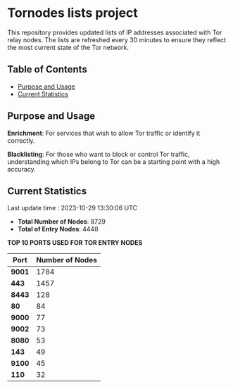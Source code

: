 # Tornodes lists project

This repository provides updated lists of IP addresses associated with Tor relay nodes. The lists are refreshed every 30 minutes to ensure they reflect the most current state of the Tor network.

## Table of Contents

- [Purpose and Usage](#purpose-and-usage)
- [Current Statistics](#current-statistics)


## Purpose and Usage

**Enrichment**: For services that wish to allow Tor traffic or identify it correctly.

**Blacklisting**: For those who want to block or control Tor traffic, understanding which IPs belong to Tor can be a starting point with a high accuracy.

## Current Statistics

Last update time : 2023-10-29 13:30:06 UTC

- **Total Number of Nodes**: 8729
- **Total of Entry Nodes**: 4448

**TOP 10 PORTS USED FOR TOR ENTRY NODES**

| **Port** | **Number of Nodes** |
|------|-----------------|
| **9001**   | 1784  |
| **443**   | 1457  |
| **8443**   | 128  |
| **80**   | 84  |
| **9000**   | 77  |
| **9002**   | 73  |
| **8080**   | 53  |
| **143**   | 49  |
| **9100**   | 45  |
| **110**   | 32  |


